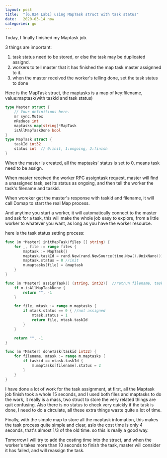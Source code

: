 ```yaml
---
layout: post
title:  "[6.824 Lab1] using MapTask struct with task status"
date:   2020-03-14 now
categories: go
---
```


Today, I finally finished my Maptask job.

3 things are important:
1. task status need to be stored, or else the task may be duplicated assignd.
2. workers to tell master that it has finished the map task master assignned to it.
3. when the master received the worker's telling done, set the task status to done

Here is the MapTask struct, the maptasks is a map of key:filename, value:maptask(with taskid and task status)

```go
type Master struct {
	// Your definitions here.
	mr sync.Mutex
	nReduce int
	maptasks map[string]*MapTask
	isAllMapTaskDone bool
}
type MapTask struct {
    taskId int32
    status int  // 0:init, 1:ongoing, 2:finish
}
```

When the master is created, all the maptasks' status is set to 0, means task need to be assign.

When master received the worker RPC assigntask request, master will find a unassigned task, set its status as ongoing, and then tell the worker the task's filename and taskid.

When woreker get the master's response with taskid and filename, it will call Domap to start the real Map process.

And anytime you start a worker, it will automatically connect to the master and ask for a task, this will make the whole job easy to explore, from a little worker to whatever you want, as long as you have the worker resource.

here is the task status setting process:

```go
func (m *Master) initMapTask(files [] string) {
    for _, file := range files {
    	maptask := MapTask{}
    	maptask.taskId = rand.New(rand.NewSource(time.Now().UnixNano())).Int31n(1000000)
    	maptask.status = 0 //init
    	m.maptasks[file] = &maptask
    }
}

func (m *Master) assignTask() (string, int32){  //retrun filename, taskId
    if m.isAllMapTaskDone {
    	return "", -1
    }

    for file, mtask := range m.maptasks {
        if mtask.status == 0 { //not assigned
        	mtask.status = 1
            return file, mtask.taskId
        }
    }

    return "", -1
}

func (m *Master) doneTask(taskid int32) {
	for filename, mtask := range m.maptasks {
		if taskid == mtask.taskId {
			m.maptasks[filename].status = 2
		}
	}
}
```

I have done a lot of work for the task assignment, at first, all the Maptask job finish took a whole 15 seconds, and I used both files and maptasks to do the work, it really is a mass, two struct to store the very related things are quit confusing. Also there is no status to check very quickly if the task is done, I need to do a circulate, all these extra things waste quite a lot of time.

Finally, with the simple map to store all the maptask infomation, this makes the task process quite simple and clear, aslo the cost time is only 4 seconds, that's almost 1/3 of the old time. so this is really a good way.

Tomorrow I will try to add the costing time into the struct, and when the worker's takes more than 10 seconds to finish the task, master will consider it has failed, and will reassign the task.